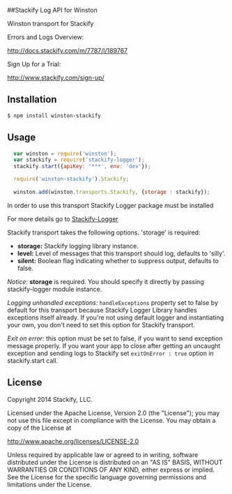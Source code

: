 ##Stackify Log API for Winston

Winston transport for Stackify

Errors and Logs Overview:

http://docs.stackify.com/m/7787/l/189767

Sign Up for a Trial:

http://www.stackify.com/sign-up/

## Installation
```bash
$ npm install winston-stackify
```

## Usage

``` js
  var winston = require('winston');
  var stackify = require('stackify-logger');
  stackify.start({apiKey: '***', env: 'dev'});

  require('winston-stackify').Stackify;
  
  winston.add(winston.transports.Stackify, {storage : stackify});
```
In order to use this transport Stackify Logger package must be installed

For more details go to [Stackify-Logger](https://github.com/stackify/stackify-log-nodejs)

Stackify transport takes the following options. 'storage' is required:
* __storage:__ Stackify logging library instance.
* __level:__ Level of messages that this transport should log, defaults to
'silly'.
* __silent:__ Boolean flag indicating whether to suppress output, defaults to
false.

*Notice:* __storage__ is required. You should specify it directly by passing stackify-logger module instance.

*Logging unhandled exceptions:* `handleExceptions` property set to false by default for this transport because Stackify Logger Library handles exceptions itself already. If you're not using default logger and instantiating your own, you don't need to set this option for Stackify transport.

*Exit on error:* this option must be set to false, if you want to send exception message properly. If you want your app to close after getting an uncaught exception and sending logs to Stackify set `exitOnError : true` option in stackify.start call.

## License

Copyright 2014 Stackify, LLC.

Licensed under the Apache License, Version 2.0 (the "License");
you may not use this file except in compliance with the License.
You may obtain a copy of the License at

   http://www.apache.org/licenses/LICENSE-2.0

Unless required by applicable law or agreed to in writing, software
distributed under the License is distributed on an "AS IS" BASIS,
WITHOUT WARRANTIES OR CONDITIONS OF ANY KIND, either express or implied.
See the License for the specific language governing permissions and
limitations under the License.